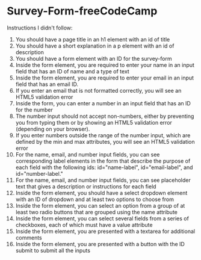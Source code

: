# Survey-Form-freeCodeCamp
Instructions I didn't follow:
1. You should have a page title in an h1 element with an id of title
2. You should have a short explanation in a p element with an id of description
3. You should have a form element with an ID for the survey-form
4. Inside the form element, you are required to enter your name in an input field that has an ID of name and a type of text
5. Inside the form element, you are required to enter your email in an input field that has an email ID.
6. If you enter an email that is not formatted correctly, you will see an HTML5 validation error
7. Inside the form, you can enter a number in an input field that has an ID for the number
8. The number input should not accept non-numbers, either by preventing you from typing them or by showing an HTML5 validation error (depending on your browser).
9. If you enter numbers outside the range of the number input, which are defined by the min and max attributes, you will see an HTML5 validation error
10. For the name, email, and number input fields, you can see corresponding label elements in the form that describe the purpose of each field with the following ids: id="name-label", id="email-label", and id="number-label."
11. For the name, email, and number input fields, you can see placeholder text that gives a description or instructions for each field
12. Inside the form element, you should have a select dropdown element with an ID of dropdown and at least two options to choose from
13. Inside the form element, you can select an option from a group of at least two radio buttons that are grouped using the name attribute
14. Inside the form element, you can select several fields from a series of checkboxes, each of which must have a value attribute
15. Inside the form element, you are presented with a textarea for additional comments
16. Inside the form element, you are presented with a button with the ID submit to submit all the inputs

